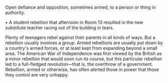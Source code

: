 Open  defiance  and  opposition,  sometimes  armed,  to  a  person  or  thing  in authority. 


• A student rebellion that afternoon in Room 13 resulted in the new substitute teacher racing out of the building in tears. 

Plenty of teenagers rebel against their parents in all kinds of ways. But a rebellion usually involves a group.  Armed  rebellions  are  usually  put  down  by  a  country's  armed  forces,  or  at  least  kept  from expanding beyond a small area. The American War of Independence was first viewed by the British as a minor rebellion that would soon run its course, but this particular rebellion led to a full-fledged revolution—that is, the overthrow of a government. Rebellion, armed or otherwise, has often alerted those in power that those they control are very unhappy.
